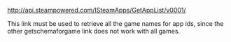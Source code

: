 http://api.steampowered.com/ISteamApps/GetAppList/v0001/

This link must be used to retrieve all the game names for app ids, since the other getschemaforgame link does not work with all games.
